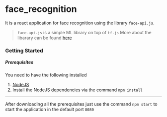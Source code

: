 # face_recognition
It is a react application for face recognition using the library `face-api.js`.

> `face-api.js` is a simple ML library on top of `tf.js`
> More about the libarary can be found [here](https://github.com/justadudewhohacks/face-api.js)


### Getting Started

##### Prerequisites

You need to have the following installed
1) [NodeJS](https://nodejs.org/en/)
3) Install the NodeJS dependencies via the command `npm install`

----

After downloading all the prerequisites just use the command `npm start` to start the application in the default port `8080`